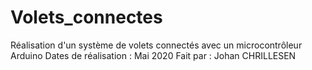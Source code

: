 # Volets_connectes
Réalisation d'un système de volets connectés avec un microcontrôleur Arduino
Dates de réalisation : Mai 2020
Fait par : Johan CHRILLESEN
